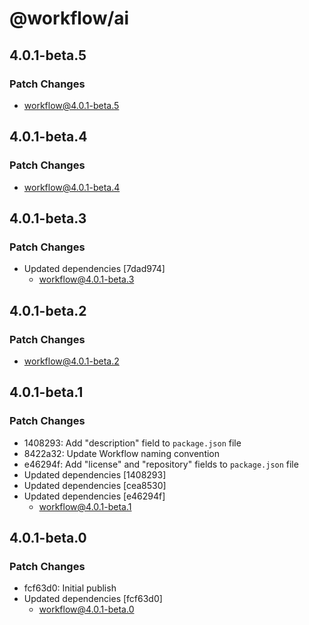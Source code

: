 # @workflow/ai

## 4.0.1-beta.5

### Patch Changes

- workflow@4.0.1-beta.5

## 4.0.1-beta.4

### Patch Changes

- workflow@4.0.1-beta.4

## 4.0.1-beta.3

### Patch Changes

- Updated dependencies [7dad974]
  - workflow@4.0.1-beta.3

## 4.0.1-beta.2

### Patch Changes

- workflow@4.0.1-beta.2

## 4.0.1-beta.1

### Patch Changes

- 1408293: Add "description" field to `package.json` file
- 8422a32: Update Workflow naming convention
- e46294f: Add "license" and "repository" fields to `package.json` file
- Updated dependencies [1408293]
- Updated dependencies [cea8530]
- Updated dependencies [e46294f]
  - workflow@4.0.1-beta.1

## 4.0.1-beta.0

### Patch Changes

- fcf63d0: Initial publish
- Updated dependencies [fcf63d0]
  - workflow@4.0.1-beta.0
